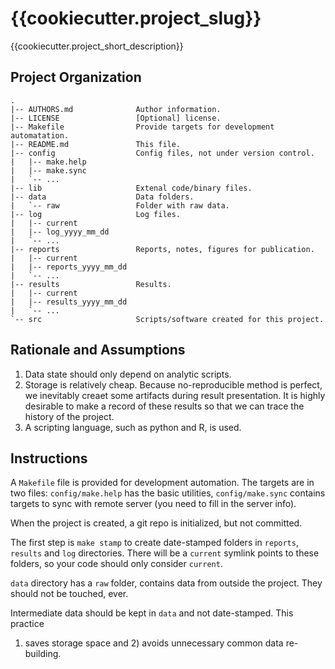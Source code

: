 {{cookiecutter.project_slug}}
=============================

{{cookiecutter.project_short_description}}

Project Organization
--------------------

    .
    |-- AUTHORS.md              Author information.
    |-- LICENSE                 [Optional] license.
    |-- Makefile                Provide targets for development automatation.
    |-- README.md               This file.
    |-- config                  Config files, not under version control.
    |   |-- make.help
    |   |-- make.sync
    |   `-- ...
    |-- lib                     Extenal code/binary files.
    |-- data                    Data folders.
    |   `-- raw                 Folder with raw data.
    |-- log                     Log files.
    |   |-- current
    |   |-- log_yyyy_mm_dd
    |   `-- ...
    |-- reports                 Reports, notes, figures for publication.
    |   |-- current
    |   |-- reports_yyyy_mm_dd
    |   `-- ...
    |-- results                 Results.
    |   |-- current
    |   |-- results_yyyy_mm_dd
    |   `-- ...
    `-- src                     Scripts/software created for this project.

Rationale and Assumptions
-------------------------

1. Data state should only depend on analytic scripts.
1. Storage is relatively cheap. Because no-reproducible method is perfect, we
   inevitably creaet some artifacts during result presentation. It is highly
   desirable to make a record of these results so that we can trace the history
   of the project.
1. A scripting language, such as python and R, is used.

Instructions
------------

A `Makefile` file is provided for development automation. The targets are
in two files: `config/make.help` has the basic utilities, `config/make.sync`
contains targets to sync with remote server (you need to fill in the server
info).

When the project is created, a git repo is initialized, but not committed.

The first step is `make stamp` to create date-stamped folders in `reports`,
`results` and `log` directories. There will be a `current` symlink points to
these folders, so your code should only consider `current`.

`data` directory has a `raw` folder, contains data from outside the project.
They should not be touched, ever.

Intermediate data should be kept in `data` and not date-stamped. This practice
1) saves storage space and 2) avoids unnecessary common data re-building.
